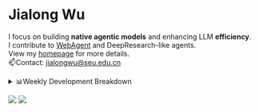 #  Jialong Wu

I focus on building **native agentic models** and enhancing LLM **efficiency**.<br>
I contribute to [WebAgent](https://github.com/Alibaba-NLP/WebAgent) and DeepResearch-like agents.<br>
View my [homepage](https://callanwu.github.io/) for more details. <br>
📫Contact: jialongwu@seu.edu.cn

<details><summary>📊Weekly Development Breakdown</summary>

<!--START_SECTION:waka-->

```txt
From: 21 June 2025 - To: 28 June 2025

Total Time: 5 hrs 52 mins

Python       4 hrs 37 mins   ███████████████████▓░░░░░   78.82 %
Markdown     30 mins         ██▒░░░░░░░░░░░░░░░░░░░░░░   08.79 %
Bash         18 mins         █▒░░░░░░░░░░░░░░░░░░░░░░░   05.26 %
JSON         12 mins         █░░░░░░░░░░░░░░░░░░░░░░░░   03.61 %
Text         7 mins          ▓░░░░░░░░░░░░░░░░░░░░░░░░   02.08 %
```

<!--END_SECTION:waka-->

[![wakatime](https://wakatime.com/badge/user/c6720b29-9431-4a60-bc9d-e1fb2b6bd65f.svg)](https://wakatime.com/@c6720b29-9431-4a60-bc9d-e1fb2b6bd65f)
</details>

[![](https://img.shields.io/badge/Google%20Scholar-4385FE.svg?&color=d6d6d6&style=flat-square&logo=google-scholar)](https://scholar.google.com/citations?user=6eg2m4YAAAAJ)
![](https://komarev.com/ghpvc/?username=callanwu)

